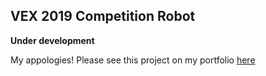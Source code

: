 ## VEX 2019 Competition Robot

**Under development** 

My appologies! Please see this project on my portfolio [here](/pdf/Portfolio.pdf)
